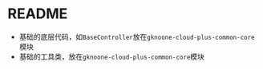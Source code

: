 # README

- 基础的底层代码，如`BaseController`放在`gknoone-cloud-plus-common-core`模块
- 基础的工具类，放在`gknoone-cloud-plus-common-core`模块